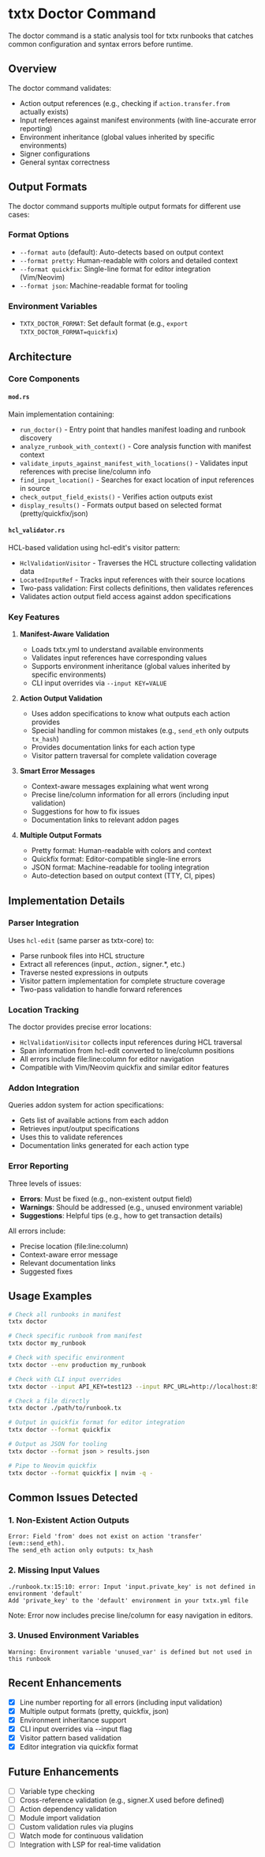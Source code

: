 # txtx Doctor Command

The doctor command is a static analysis tool for txtx runbooks that catches common configuration and syntax errors before runtime.

## Overview

The doctor command validates:
- Action output references (e.g., checking if `action.transfer.from` actually exists)
- Input references against manifest environments (with line-accurate error reporting)
- Environment inheritance (global values inherited by specific environments)
- Signer configurations
- General syntax correctness

## Output Formats

The doctor command supports multiple output formats for different use cases:

### Format Options
- `--format auto` (default): Auto-detects based on output context
- `--format pretty`: Human-readable with colors and detailed context
- `--format quickfix`: Single-line format for editor integration (Vim/Neovim)
- `--format json`: Machine-readable format for tooling

### Environment Variables
- `TXTX_DOCTOR_FORMAT`: Set default format (e.g., `export TXTX_DOCTOR_FORMAT=quickfix`)

## Architecture

### Core Components

#### `mod.rs`
Main implementation containing:
- `run_doctor()` - Entry point that handles manifest loading and runbook discovery
- `analyze_runbook_with_context()` - Core analysis function with manifest context
- `validate_inputs_against_manifest_with_locations()` - Validates input references with precise line/column info
- `find_input_location()` - Searches for exact location of input references in source
- `check_output_field_exists()` - Verifies action outputs exist
- `display_results()` - Formats output based on selected format (pretty/quickfix/json)

#### `hcl_validator.rs`
HCL-based validation using hcl-edit's visitor pattern:
- `HclValidationVisitor` - Traverses the HCL structure collecting validation data
- `LocatedInputRef` - Tracks input references with their source locations
- Two-pass validation: First collects definitions, then validates references
- Validates action output field access against addon specifications

### Key Features

1. **Manifest-Aware Validation**
   - Loads txtx.yml to understand available environments
   - Validates input references have corresponding values
   - Supports environment inheritance (global values inherited by specific environments)
   - CLI input overrides via `--input KEY=VALUE`

2. **Action Output Validation**
   - Uses addon specifications to know what outputs each action provides
   - Special handling for common mistakes (e.g., `send_eth` only outputs `tx_hash`)
   - Provides documentation links for each action type
   - Visitor pattern traversal for complete validation coverage

3. **Smart Error Messages**
   - Context-aware messages explaining what went wrong
   - Precise line/column information for all errors (including input validation)
   - Suggestions for how to fix issues
   - Documentation links to relevant addon pages

4. **Multiple Output Formats**
   - Pretty format: Human-readable with colors and context
   - Quickfix format: Editor-compatible single-line errors
   - JSON format: Machine-readable for tooling integration
   - Auto-detection based on output context (TTY, CI, pipes)

## Implementation Details

### Parser Integration
Uses `hcl-edit` (same parser as txtx-core) to:
- Parse runbook files into HCL structure
- Extract all references (input.*, action.*, signer.*, etc.)
- Traverse nested expressions in outputs
- Visitor pattern implementation for complete structure coverage
- Two-pass validation to handle forward references

### Location Tracking
The doctor provides precise error locations:
- `HclValidationVisitor` collects input references during HCL traversal
- Span information from hcl-edit converted to line/column positions
- All errors include file:line:column for editor navigation
- Compatible with Vim/Neovim quickfix and similar editor features

### Addon Integration
Queries addon system for action specifications:
- Gets list of available actions from each addon
- Retrieves input/output specifications
- Uses this to validate references
- Documentation links generated for each action type

### Error Reporting
Three levels of issues:
- **Errors**: Must be fixed (e.g., non-existent output field)
- **Warnings**: Should be addressed (e.g., unused environment variable)  
- **Suggestions**: Helpful tips (e.g., how to get transaction details)

All errors include:
- Precise location (file:line:column)
- Context-aware error message
- Relevant documentation links
- Suggested fixes

## Usage Examples

```bash
# Check all runbooks in manifest
txtx doctor

# Check specific runbook from manifest
txtx doctor my_runbook

# Check with specific environment
txtx doctor --env production my_runbook

# Check with CLI input overrides
txtx doctor --input API_KEY=test123 --input RPC_URL=http://localhost:8545

# Check a file directly
txtx doctor ./path/to/runbook.tx

# Output in quickfix format for editor integration
txtx doctor --format quickfix

# Output as JSON for tooling
txtx doctor --format json > results.json

# Pipe to Neovim quickfix
txtx doctor --format quickfix | nvim -q -
```

## Common Issues Detected

### 1. Non-Existent Action Outputs
```
Error: Field 'from' does not exist on action 'transfer' (evm::send_eth). 
The send_eth action only outputs: tx_hash
```

### 2. Missing Input Values  
```
./runbook.tx:15:10: error: Input 'input.private_key' is not defined in environment 'default'
Add 'private_key' to the 'default' environment in your txtx.yml file
```
Note: Error now includes precise line/column for easy navigation in editors.

### 3. Unused Environment Variables
```
Warning: Environment variable 'unused_var' is defined but not used in this runbook
```

## Recent Enhancements

- [x] Line number reporting for all errors (including input validation)
- [x] Multiple output formats (pretty, quickfix, json)
- [x] Environment inheritance support
- [x] CLI input overrides via --input flag
- [x] Visitor pattern based validation
- [x] Editor integration via quickfix format

## Future Enhancements

- [ ] Variable type checking
- [ ] Cross-reference validation (e.g., signer.X used before defined)
- [ ] Action dependency validation
- [ ] Module import validation
- [ ] Custom validation rules via plugins
- [ ] Watch mode for continuous validation
- [ ] Integration with LSP for real-time validation